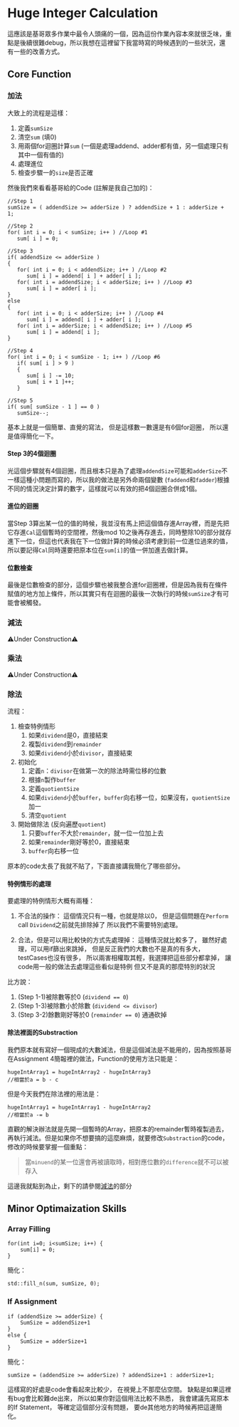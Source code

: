 # Huge Integer Calculation
這應該是基哥眾多作業中最令人頭痛的一個，因為這份作業內容本來就很乏味，重點是後續很難debug，所以我想在這裡留下我當時寫的時候遇到的一些狀況，還有一些的改善方式。

## Core Function
### 加法
大致上的流程是這樣：

1. 定義`sumSize`
2. 清空`sum` (填0)
3. 用兩個for迴圈計算`sum` (一個是處理addend、adder都有值，另一個處理只有其中一個有值的)
4. 處理進位
5. 檢查步驟一的`size`是否正確

然後我們來看看基哥給的Code (註解是我自己加的)：

```
//Step 1
sumSize = ( addendSize >= adderSize ) ? addendSize + 1 : adderSize + 1;

//Step 2
for( int i = 0; i < sumSize; i++ ) //Loop #1
   sum[ i ] = 0;

//Step 3
if( addendSize <= adderSize )
{
   for( int i = 0; i < addendSize; i++ ) //Loop #2
      sum[ i ] = addend[ i ] + adder[ i ];
   for( int i = addendSize; i < adderSize; i++ ) //Loop #3
      sum[ i ] = adder[ i ];
}
else
{
   for( int i = 0; i < adderSize; i++ ) //Loop #4
      sum[ i ] = addend[ i ] + adder[ i ];
   for( int i = adderSize; i < addendSize; i++ ) //Loop #5
      sum[ i ] = addend[ i ];
}

//Step 4
for( int i = 0; i < sumSize - 1; i++ ) //Loop #6
   if( sum[ i ] > 9 )
   {
      sum[ i ] -= 10;
      sum[ i + 1 ]++;
   }

//Step 5
if( sum[ sumSize - 1 ] == 0 )
   sumSize--;
```

基本上就是一個簡單、直覺的寫法，
但是這樣數一數還是有6個for迴圈，
所以還是值得簡化一下。

#### Step 3的4個迴圈
光這個步驟就有4個迴圈，而且根本只是為了處理`addendSize`可能和`adderSize`不一樣這種小問題而寫的，所以我的做法是另外命兩個變數 (`faddend`和`fadder`)根據不同的情況決定計算的數字，這樣就可以有效的把4個迴圈合併成1個。

#### 進位的迴圈
當Step 3算出某一位的值的時候，我並沒有馬上把這個值存進Array裡，而是先把它存進`Cal`這個暫時的空間裡，然後mod 10之後再存進去，同時整除10的部分就存進下一位，但這也代表我在下一位做計算的時候必須考慮到前一位進位過來的值，所以要記得`Cal`同時還要把原本位在`sum[i]`的值一併加進去做計算。

#### 位數檢查
最後是位數檢查的部分，這個步驟也被我整合進for迴圈裡，但是因為我有在條件賦值的地方加上條件，所以其實只有在迴圈的最後一次執行的時候`sumSize`才有可能會被觸發。

### 減法
⚠️Under Construction⚠️

### 乘法
⚠️Under Construction⚠️

### 除法
流程：

1. 檢查特例情形
    1. 如果`dividend`是0，直接結束
    2. 複製`dividend`到`remainder`
    3. 如果`dividend`小於`divisor`，直接結束  
2. 初始化
    1. 定義`n`：`divisor`在做第一次的除法時需位移的位數
    2. 根據`n`製作`buffer`
    3. 定義`quotientSize`
    4. 如果`dividend`小於`buffer`，`buffer`向右移一位，如果沒有，`quotientSize`加一
    5. 清空`quotient`
3. 開始做除法 (反向遍歷`quotient`)
    1. 只要`buffer`不大於`remainder`，就一位一位加上去
    2. 如果`remainder`剛好等於0，直接結束
    3. `buffer`向右移一位

原本的code太長了我就不貼了，下面直接講我簡化了哪些部分。

#### 特例情形的處理
要處理的特例情形大概有兩種：

1. 不合法的操作：
這個情況只有一種，也就是除以0，
但是這個問題在`Perform` call `Dividend`之前就先排除掉了
所以我們不需要特別處理。

2. 合法，但是可以用比較快的方式先處理掉：
這種情況就比較多了，
雖然好處理，可以用if篩出來跳掉，
但是反正我們的大數也不是真的有多大，
testCases也沒有很多，
所以兩害相權取其輕，我選擇把這些部分都拿掉，
讓code用一般的做法去處理這些看似是特例
但又不是真的那麼特別的狀況

比方說：

1. (Step 1-1)被除數等於0 (`dividend == 0`)
2. (Step 1-3)被除數小於除數 (`dividend <= divisor`)
3. (Step 3-2)餘數剛好等於0 (`remainder == 0`)
通通砍掉

#### 除法裡面的Substraction
我們原本就有寫好一個現成的大數減法，但是這個減法是不能用的，因為按照基哥在Assignment 4簡報裡的做法，Function的使用方法只能是：

```
hugeIntArray1 = hugeIntArray2 - hugeIntArray3
//相當於a = b - c
```
但是今天我們在除法裡的用法是：

```
hugeIntArray1 = hugeIntArray1 - hugeIntArray2
//相當於a -= b
```
直觀的解決辦法就是先開一個暫時的Array，把原本的remainder暫時複製過去，再執行減法。但是如果你不想要搞的這麼麻煩，就要修改`Substraction`的code，修改的時候要掌握一個重點：
> 當`minuend`的某一位還會再被讀取時，相對應位數的`difference`就不可以被存入

這邊我就點到為止，剩下的請參閱[減法](###減法)的部分

## Minor Optimaization Skills
### Array Filling
```
for(int i=0; i<sumSize; i++) {
	sum[i] = 0;
}
```
簡化：

```
std::fill_n(sum, sumSize, 0);
```

### If Assignment
```
if (addendSize >= adderSize) {
    SumSize = addendSize+1
}
else {
    SumSize = adderSize+1
}
```
簡化：

```
sumSize = (addendSize >= adderSize) ? addendSize+1 : adderSize+1;
```
這樣寫的好處是code會看起來比較少，
在視覺上不那麼佔空間。
缺點是如果這裡有bug會比較難de出來，
所以如果你對這個用法比較不熟悉，
我會建議先寫原本的If Statement，
等確定這個部分沒有問題，
要de其他地方的時候再把這邊簡化。